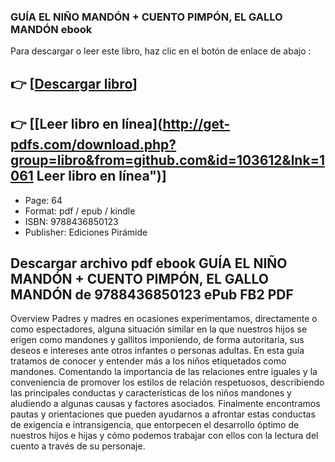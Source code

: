 ### GUÍA EL NIÑO MANDÓN + CUENTO PIMPÓN, EL GALLO MANDÓN  ebook

Para descargar o leer este libro, haz clic en el botón de enlace de abajo :

## 👉  [**[Descargar libro](http://get-pdfs.com/download.php?group=libro&from=github.com&id=103612&lnk=1061 "Descargar libro")**]

## 👉  [**[Leer libro en línea](http://get-pdfs.com/download.php?group=libro&from=github.com&id=103612&lnk=1061 Leer libro en línea")**]




* Page: 64
* Format: pdf / epub / kindle
* ISBN: 9788436850123
* Publisher: Ediciones Pirámide

## Descargar archivo pdf ebook GUÍA EL NIÑO MANDÓN + CUENTO PIMPÓN, EL GALLO MANDÓN de  9788436850123 ePub FB2 PDF

Overview
Padres y madres en ocasiones experimentamos, directamente o como espectadores, alguna situación similar en la que nuestros hijos se erigen como mandones y gallitos imponiendo, de forma autoritaria, sus deseos e intereses ante otros infantes o personas adultas. En esta guía tratamos de conocer y entender más a los niños etiquetados como mandones. Comentando la importancia de las relaciones entre iguales y la conveniencia de promover los estilos de relación respetuosos, describiendo las principales conductas y características de los niños mandones y aludiendo a algunas causas y factores asociados. Finalmente encontramos pautas y orientaciones que pueden ayudarnos a afrontar estas conductas de exigencia e intransigencia, que entorpecen el desarrollo óptimo de nuestros hijos e hijas y cómo podemos trabajar con ellos con la lectura del cuento a través de su personaje.



